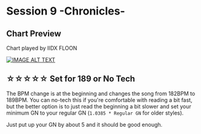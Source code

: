 # Session 9 -Chronicles-

## Chart Preview

Chart played by IIDX FLOON

[![IMAGE ALT TEXT](http://img.youtube.com/vi/eRxN-4OWqvk/0.jpg)](https://youtu.be/eRxN-4OWqvk?t=24 "beatmania IIDX 24 SINOBUZ Session 9 Chronicles SPA 正規[정배치]")

## ☆☆☆☆☆ Set for 189 or No Tech

The BPM change is at the beginning and changes the song from 182BPM to 189BPM. You can no-tech this if you're comfortable with reading a bit fast, but the better option is to just read the beginning a bit slower and set your minimum GN to your regular GN (`1.0385 * Regular GN` for older styles).

Just put up your GN by about 5 and it should be good enough.

